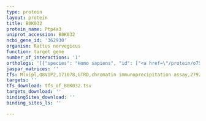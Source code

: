 ```yaml
---
type: protein
layout: protein
title: B0K032
protein_name: Ptp4a3
uniprot_accession: B0K032
ncbi_gene_id: '362930'
organism: Rattus norvegicus
function: target gene
number_of_interactions: '1'
orthologs: '[{"species": "Homo sapiens", "id": ["<a href=\"/protein/o75365\">O75365</a>"]}, {"species": "Danio rerio", "id": ["Q6NX92"]}, {"species": "Mus musculus", "id": ["<a href=\"/protein/q9d658\">Q9D658</a>"]}, {"species": "Caenorhabditis elegans", "id": ["<a href=\"/protein/g5eg43\">G5EG43</a>"]}, {"species": "Drosophila melanogaster", "id": ["<a href=\"/protein/o61722\">O61722</a>"]}]'
jaspar_matrices: ''
tfs: Mlxipl,Q8VIP2,171078,GTRD,chromatin immunoprecipitation assay,27924024%5Buid%5D,No
targets: ''
tfs_download: tfs_of_B0K032.tsv
targets_download: ''
bindingSites_download: ''
binding_sites_ls: ''

---
```

